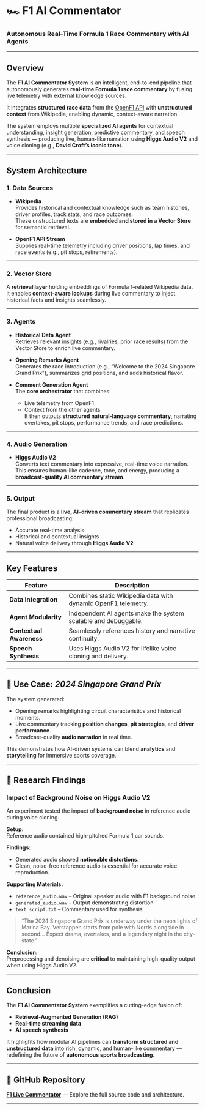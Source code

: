 # 🏎️ F1 AI Commentator

### Autonomous Real-Time Formula 1 Race Commentary with AI Agents

---

## Overview

The **F1 AI Commentator System** is an intelligent, end-to-end pipeline that autonomously generates **real-time Formula 1 race commentary** by fusing live telemetry with external knowledge sources.  

It integrates **structured race data** from the [OpenF1 API](https://openf1.org/) with **unstructured context** from Wikipedia, enabling dynamic, context-aware narration.  

The system employs multiple **specialized AI agents** for contextual understanding, insight generation, predictive commentary, and speech synthesis — producing live, human-like narration using **Higgs Audio V2** and voice cloning (e.g., **David Croft’s iconic tone**).

---

## System Architecture

### 1. **Data Sources**

- **Wikipedia**  
  Provides historical and contextual knowledge such as team histories, driver profiles, track stats, and race outcomes.  
  These unstructured texts are **embedded and stored in a Vector Store** for semantic retrieval.

- **OpenF1 API Stream**  
  Supplies real-time telemetry including driver positions, lap times, and race events (e.g., pit stops, retirements).

---

### 2. **Vector Store**

A **retrieval layer** holding embeddings of Formula 1–related Wikipedia data.  
It enables **context-aware lookups** during live commentary to inject historical facts and insights seamlessly.

---

### 3. **Agents**

- **Historical Data Agent**  
  Retrieves relevant insights (e.g., rivalries, prior race results) from the Vector Store to enrich live commentary.  

- **Opening Remarks Agent**  
  Generates the race introduction (e.g., “Welcome to the 2024 Singapore Grand Prix”), summarizes grid positions, and adds historical flavor.  

- **Comment Generation Agent**  
  The **core orchestrator** that combines:  
  - Live telemetry from OpenF1  
  - Context from the other agents  
  It then outputs **structured natural-language commentary**, narrating overtakes, pit stops, performance trends, and race predictions.

---

### 4. **Audio Generation**

- **Higgs Audio V2**  
  Converts text commentary into expressive, real-time voice narration.  
  This ensures human-like cadence, tone, and energy, producing a **broadcast-quality AI commentary stream**.

---

### 5. **Output**

The final product is a **live, AI-driven commentary stream** that replicates professional broadcasting:
- Accurate real-time analysis  
- Historical and contextual insights  
- Natural voice delivery through **Higgs Audio V2**

---

## Key Features

| Feature | Description |
|----------|--------------|
| **Data Integration** | Combines static Wikipedia data with dynamic OpenF1 telemetry. |
| **Agent Modularity** | Independent AI agents make the system scalable and debuggable. |
| **Contextual Awareness** | Seamlessly references history and narrative continuity. |
| **Speech Synthesis** | Uses Higgs Audio V2 for lifelike voice cloning and delivery. |

---

## 🏁 Use Case: *2024 Singapore Grand Prix*

The system generated:
- Opening remarks highlighting circuit characteristics and historical moments.  
- Live commentary tracking **position changes**, **pit strategies**, and **driver performance**.  
- Broadcast-quality **audio narration** in real time.

This demonstrates how AI-driven systems can blend **analytics** and **storytelling** for immersive sports coverage.

---

## 🔬 Research Findings

### Impact of Background Noise on Higgs Audio V2

An experiment tested the impact of **background noise** in reference audio during voice cloning.

**Setup:**  
Reference audio contained high-pitched Formula 1 car sounds.

**Findings:**
- Generated audio showed **noticeable distortions**.  
- Clean, noise-free reference audio is essential for accurate voice reproduction.

**Supporting Materials:**
- `reference_audio.wav` – Original speaker audio with F1 background noise  
- `generated_audio.wav` – Output demonstrating distortion  
- `text_script.txt` – Commentary used for synthesis

> “The 2024 Singapore Grand Prix is underway under the neon lights of Marina Bay. Verstappen starts from pole with Norris alongside in second... Expect drama, overtakes, and a legendary night in the city-state.”

**Conclusion:**  
Preprocessing and denoising are **critical** to maintaining high-quality output when using Higgs Audio V2.

---

##  Conclusion

The **F1 AI Commentator System** exemplifies a cutting-edge fusion of:
- **Retrieval-Augmented Generation (RAG)**  
- **Real-time streaming data**  
- **AI speech synthesis**

It highlights how modular AI pipelines can **transform structured and unstructured data** into rich, dynamic, and human-like commentary — redefining the future of **autonomous sports broadcasting**.

---

## 🔗 GitHub Repository

 [**F1 Live Commentator**](#) — Explore the full source code and architecture.

---
